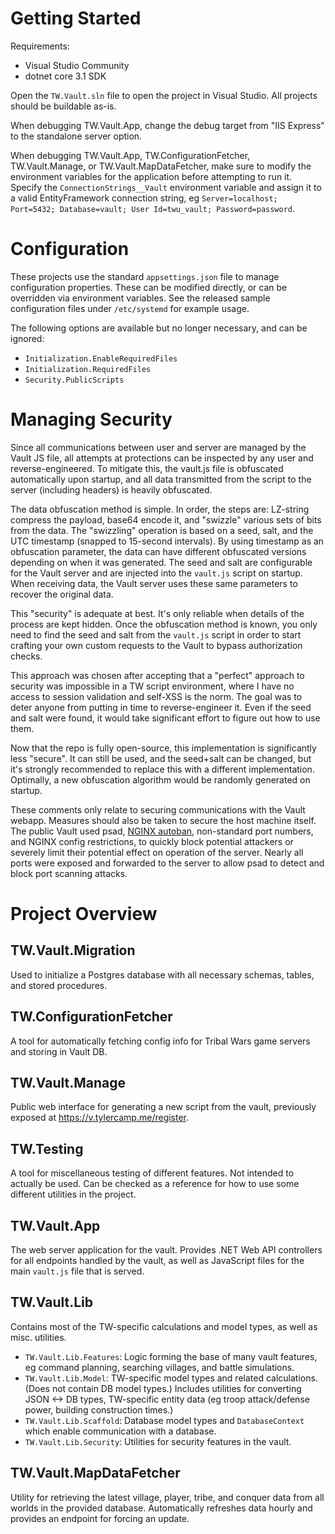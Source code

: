 # Getting Started

Requirements:

- Visual Studio Community
- dotnet core 3.1 SDK

Open the `TW.Vault.sln` file to open the project in Visual Studio. All projects should be buildable as-is.

When debugging TW.Vault.App, change the debug target from "IIS Express" to the standalone server option.

When debugging TW.Vault.App, TW.ConfigurationFetcher, TW.Vault.Manage, or TW.Vault.MapDataFetcher, make sure to modify the environment variables for the application before attempting to run it. Specify the `ConnectionStrings__Vault` environment variable and assign it to a valid EntityFramework connection string, eg `Server=localhost; Port=5432; Database=vault; User Id=twu_vault; Password=password`.

# Configuration

These projects use the standard `appsettings.json` file to manage configuration properties. These can be modified directly, or can be overridden via environment variables. See the released sample configuration files under `/etc/systemd` for example usage.

The following options are available but no longer necessary, and can be ignored:

- `Initialization.EnableRequiredFiles`
- `Initialization.RequiredFiles`
- `Security.PublicScripts`

# Managing Security

Since all communications between user and server are managed by the Vault JS file, all attempts at protections can be inspected by any user and reverse-engineered. To mitigate this, the vault.js file is obfuscated automatically upon startup, and all data transmitted from the script to the server (including headers) is heavily obfuscated.

The data obfuscation method is simple. In order, the steps are: LZ-string compress the payload, base64 encode it, and "swizzle" various sets of bits from the data. The "swizzling" operation is based on a seed, salt, and the UTC timestamp (snapped to 15-second intervals). By using timestamp as an obfuscation parameter, the data can have different obfuscated versions depending on when it was generated. The seed and salt are configurable for the Vault server and are injected into the `vault.js` script on startup. When receiving data, the Vault server uses these same parameters to recover the original data.

This "security" is adequate at best. It's only reliable when details of the process are kept hidden. Once the obfuscation method is known, you only need to find the seed and salt from the `vault.js` script in order to start crafting your own custom requests to the Vault to bypass authorization checks.

This approach was chosen after accepting that a "perfect" approach to security was impossible in a TW script environment, where I have no access to session validation and self-XSS is the norm. The goal was to deter anyone from putting in time to reverse-engineer it. Even if the seed and salt were found, it would take significant effort to figure out how to use them.

Now that the repo is fully open-source, this implementation is significantly less "secure". It can still be used, and the seed+salt can be changed, but it's strongly recommended to replace this with a different implementation. Optimally, a new obfuscation algorithm would be randomly generated on startup.

These comments only relate to securing communications with the Vault webapp. Measures should also be taken to secure the host machine itself. The public Vault used psad, [NGINX autoban](https://github.com/tylercamp/nginxautoban), non-standard port numbers, and NGINX config restrictions, to quickly block potential attackers or severely limit their potential effect on operation of the server. Nearly all ports were exposed and forwarded to the server to allow psad to detect and block port scanning attacks.

# Project Overview

## TW.Vault.Migration
Used to initialize a Postgres database with all necessary schemas, tables, and stored procedures.

## TW.ConfigurationFetcher
A tool for automatically fetching config info for Tribal Wars game servers and storing in Vault DB. 

## TW.Vault.Manage
Public web interface for generating a new script from the vault, previously exposed at https://v.tylercamp.me/register.

## TW.Testing
A tool for miscellaneous testing of different features. Not intended to actually be used. Can be checked as a reference for how to use some different utilities in the project.

## TW.Vault.App
The web server application for the vault. Provides .NET Web API controllers for all endpoints handled by the vault, as well as JavaScript files for the main `vault.js` file that is served.

## TW.Vault.Lib
Contains most of the TW-specific calculations and model types, as well as misc. utilities.

- `TW.Vault.Lib.Features`: Logic forming the base of many vault features, eg command planning, searching villages, and battle simulations.
- `TW.Vault.Lib.Model`: TW-specific model types and related calculations. (Does not contain DB model types.) Includes utilities for converting JSON <-> DB types, TW-specific entity data (eg troop attack/defense power, building construction times.)
- `TW.Vault.Lib.Scaffold`: Database model types and `DatabaseContext` which enable communication with a database.
- `TW.Vault.Lib.Security`: Utilities for security features in the vault.

## TW.Vault.MapDataFetcher
Utility for retrieving the latest village, player, tribe, and conquer data from all worlds in the provided database. Automatically refreshes data hourly and provides an endpoint for forcing an update.
